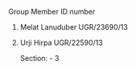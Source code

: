    Group Member                ID number
1. Melat Lanuduber            UGR/23690/13
2. Urji Hirpa                 UGR/22590/13

   Section: - 3
